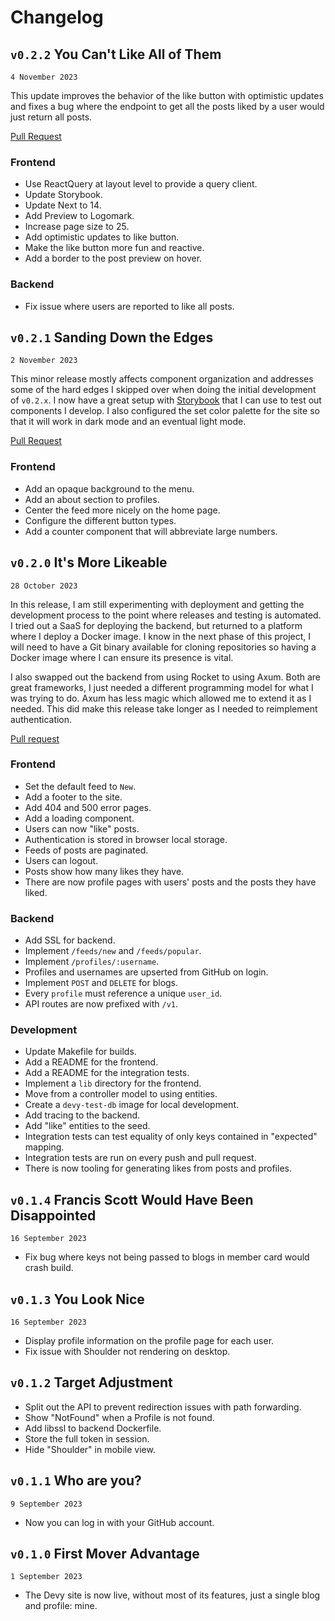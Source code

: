 # Changelog

## `v0.2.2` You Can't Like All of Them

`4 November 2023`

This update improves the behavior of the like button with optimistic updates
and fixes a bug where the endpoint to get all the posts liked by a user would
just return all posts.

[Pull Request](https://github.com/t-eckert/devy/pull/10)

### Frontend

-   Use ReactQuery at layout level to provide a query client.
-   Update Storybook.
-   Update Next to 14.
-   Add Preview to Logomark.
-   Increase page size to 25.
-   Add optimistic updates to like button.
-   Make the like button more fun and reactive.
-   Add a border to the post preview on hover.

### Backend

-   Fix issue where users are reported to like all posts.

## `v0.2.1` Sanding Down the Edges

`2 November 2023`

This minor release mostly affects component organization and addresses some of the hard edges I skipped over when doing the initial development of `v0.2.x`.
I now have a great setup with [Storybook](https://storybook.js.org/) that I can use to test out components I develop. I also configured the set color palette
for the site so that it will work in dark mode and an eventual light mode.

[Pull Request](https://github.com/t-eckert/devy/pull/9)

### Frontend

-   Add an opaque background to the menu.
-   Add an about section to profiles.
-   Center the feed more nicely on the home page.
-   Configure the different button types.
-   Add a counter component that will abbreviate large numbers.

## `v0.2.0` It's More Likeable

`28 October 2023`

In this release, I am still experimenting with deployment and getting the development process to the point where releases and testing is automated.
I tried out a SaaS for deploying the backend, but returned to a platform where I deploy a Docker image. I know in the next phase of this project, I will
need to have a Git binary available for cloning repositories so having a Docker image where I can ensure its presence is vital.

I also swapped out the backend from using Rocket to using Axum. Both are great frameworks, I just needed a different programming model for what I was
trying to do. Axum has less magic which allowed me to extend it as I needed. This did make this release take longer as I needed to reimplement authentication.

[Pull request](https://github.com/t-eckert/devy/pull/8)

### Frontend

-   Set the default feed to `New`.
-   Add a footer to the site.
-   Add 404 and 500 error pages.
-   Add a loading component.
-   Users can now "like" posts.
-   Authentication is stored in browser local storage.
-   Feeds of posts are paginated.
-   Users can logout.
-   Posts show how many likes they have.
-   There are now profile pages with users' posts and the posts they have liked.

### Backend

-   Add SSL for backend.
-   Implement `/feeds/new` and `/feeds/popular`.
-   Implement `/profiles/:username`.
-   Profiles and usernames are upserted from GitHub on login.
-   Implement `POST` and `DELETE` for blogs.
-   Every `profile` must reference a unique `user_id`.
-   API routes are now prefixed with `/v1`.

### Development

-   Update Makefile for builds.
-   Add a README for the frontend.
-   Add a README for the integration tests.
-   Implement a `lib` directory for the frontend.
-   Move from a controller model to using entities.
-   Create a `devy-test-db` image for local development.
-   Add tracing to the backend.
-   Add "like" entities to the seed.
-   Integration tests can test equality of only keys contained in "expected" mapping.
-   Integration tests are run on every push and pull request.
-   There is now tooling for generating likes from posts and profiles.

## `v0.1.4` Francis Scott Would Have Been Disappointed

`16 September 2023`

-   Fix bug where keys not being passed to blogs in member card would crash build.

## `v0.1.3` You Look Nice

`16 September 2023`

-   Display profile information on the profile page for each user.
-   Fix issue with Shoulder not rendering on desktop.

## `v0.1.2` Target Adjustment

-   Split out the API to prevent redirection issues with path forwarding.
-   Show "NotFound" when a Profile is not found.
-   Add libssl to backend Dockerfile.
-   Store the full token in session.
-   Hide "Shoulder" in mobile view.

## `v0.1.1` Who are you?

`9 September 2023`

-   Now you can log in with your GitHub account.

## `v0.1.0` First Mover Advantage

`1 September 2023`

-   The Devy site is now live, without most of its features, just a single blog and profile: mine.

